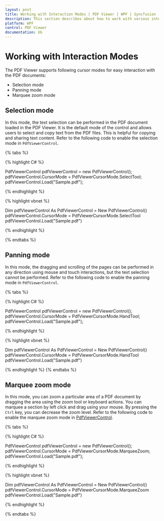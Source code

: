 ```yaml
---
layout: post
title: Working with Interaction Modes | PDF Viewer | WPF | Syncfusion
description: This section describes about how to work with various interaction modes that are supported in PDF viewer.
platform: WPF
control: PDF Viewer
documentation: UG
---
```


# Working with Interaction Modes

The PDF Viewer supports following cursor modes for easy interaction with the PDF documents: 

* Selection mode 
* Panning mode
* Marquee zoom mode

## Selection mode

In this mode, the text selection can be performed in the PDF document loaded in the PDF Viewer. It is the default mode of the control and allows users to select and copy text from the PDF files. This is helpful for copying and sharing text content. Refer to the following code to enable the selection mode in `PdfViewerControl`.

{% tabs %}

{% highlight C# %}

PdfViewerControl pdfViewerControl = new PdfViewerControl(); 
pdfViewerControl.CursorMode = PdfViewerCursorMode.SelectTool;
pdfViewerControl.Load("Sample.pdf");

{% endhighlight %}

{% highlight vbnet %}

Dim pdfViewerControl As PdfViewerControl = New PdfViewerControl()
pdfViewerControl.CursorMode = PdfViewerCursorMode.SelectTool
pdfViewerControl.Load("Sample.pdf")

{% endhighlight %}

{% endtabs %}


## Panning mode

In this mode, the dragging and scrolling of the pages can be performed in any direction using mouse and touch interactions, but the text selection cannot be performed. Refer to the following code to enable the panning mode in `PdfViewerControl`.

{% tabs %}

{% highlight C# %}

PdfViewerControl pdfViewerControl = new PdfViewerControl();
pdfViewerControl.CursorMode = PdfViewerCursorMode.HandTool;
pdfViewerControl.Load("Sample.pdf");

{% endhighlight %}

{% highlight vbnet %}

Dim pdfViewerControl As PdfViewerControl = New PdfViewerControl()
pdfViewerControl.CursorMode = PdfViewerCursorMode.HandTool
pdfViewerControl.Load("Sample.pdf")

{% endhighlight %}
{% endtabs %}

## Marquee zoom mode

In this mode, you can zoom a particular area of a PDF document by dragging the area using the zoom tool or keyboard actions. You can marquee a section by left click and drag using your mouse. By pressing the `Ctrl` key, you can decrease the zoom level. Refer to the following code to enable the marquee zoom mode in [PdfViewerControl](https://help.syncfusion.com/cr/wpf/Syncfusion.Windows.PdfViewer.PdfViewerControl.html).

{% tabs %}

{% highlight C# %}

PdfViewerControl pdfViewerControl = new PdfViewerControl();
pdfViewerControl.CursorMode = PdfViewerCursorMode.MarqueeZoom;
pdfViewerControl.Load("Sample.pdf");

{% endhighlight %}

{% highlight vbnet %}

Dim pdfViewerControl As PdfViewerControl = New PdfViewerControl()
pdfViewerControl.CursorMode = PdfViewerCursorMode.MarqueeZoom
pdfViewerControl.Load("Sample.pdf")

{% endhighlight %}

{% endtabs %}